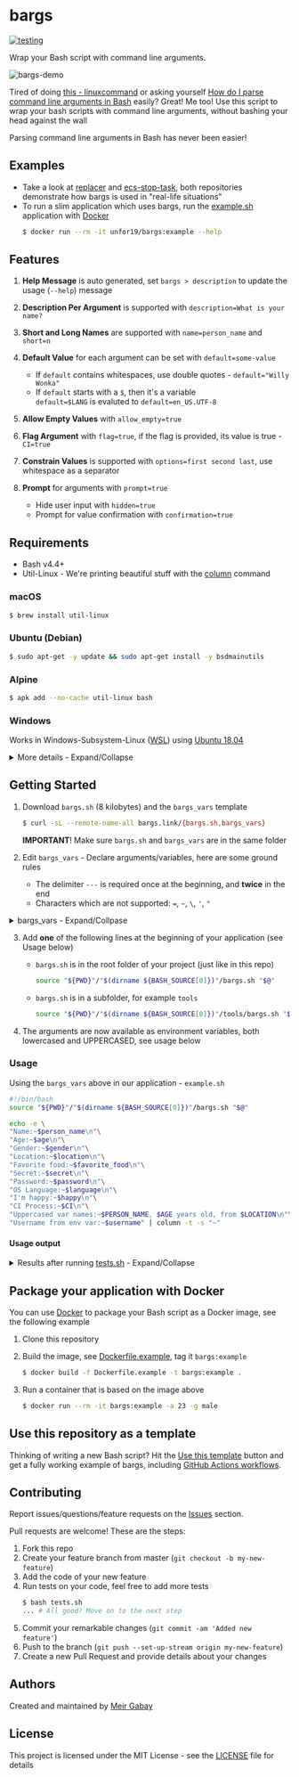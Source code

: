 # bargs

[![testing](https://github.com/unfor19/bargs/workflows/testing/badge.svg)](https://github.com/unfor19/bargs/actions?query=workflow%3Atesting)

Wrap your Bash script with command line arguments.

![bargs-demo](https://github.com/unfor19/bargs/blob/master/assets/bargs_demo.gif)

Tired of doing [this - linuxcommand](http://linuxcommand.org/lc3_wss0120.php) or asking yourself [How do I parse command line arguments in Bash](https://stackoverflow.com/questions/192249/how-do-i-parse-command-line-arguments-in-bash) easily? Great! Me too! Use this script to wrap your bash scripts with command line arguments, without bashing your head against the wall

Parsing command line arguments in Bash has never been easier!

## Examples

- Take a look at [replacer](https://github.com/unfor19/replacer) and [ecs-stop-task](https://github.com/unfor19/ecs-stop-task), both repositories demonstrate how bargs is used in "real-life situations"
- To run a slim application which uses bargs, run the [example.sh](https://github.com/unfor19/bargs/blob/master/example.sh) application with [Docker](https://docs.docker.com/engine/install/)
  ```bash
  $ docker run --rm -it unfor19/bargs:example --help
  ```

## Features

1. **Help Message** is auto generated, set `bargs > description` to update the usage (`--help`) message
1. **Description Per Argument** is supported with `description=What is your name?`
1. **Short and Long Names** are supported with `name=person_name` and `short=n`
1. **Default Value** for each argument can be set with `default=some-value`

   - If `default` contains whitespaces, use double quotes - `default="Willy Wonka"`
   - If `default` starts with a `$`, then it's a variable<br>
     `default=$LANG` is evaluted to `default=en_US.UTF-8`

1. **Allow Empty Values** with `allow_empty=true`
1. **Flag Argument** with `flag=true`, if the flag is provided, its value is true - `CI=true`
1. **Constrain Values** is supported with `options=first second last`, use whitespace as a separator
1. **Prompt** for arguments with `prompt=true`

   - Hide user input with `hidden=true`
   - Prompt for value confirmation with `confirmation=true`

## Requirements

- Bash v4.4+
- Util-Linux - We're printing beautiful stuff with the [column](https://linux.die.net/man/1/column) command

### macOS

```bash
$ brew install util-linux
```

### Ubuntu (Debian)

```bash
$ sudo apt-get -y update && sudo apt-get install -y bsdmainutils
```

### Alpine

```bash
$ apk add --no-cache util-linux bash
```

### Windows

Works in Windows-Subsystem-Linux ([WSL](https://docs.microsoft.com/en-us/windows/wsl/install-win10)) using [Ubuntu 18.04](https://www.microsoft.com/en-il/p/ubuntu-1804-lts/9n9tngvndl3q?rtc=1&activetab=pivot:overviewtab)

<details><summary>More details - Expand/Collapse</summary>

Make sure you use [dos2unix](https://linux.die.net/man/1/dos2unix) on all files, see another example [here](https://github.com/unfor19/bargs/blob/master/.github/workflows/testing.yml)

```powershell
PS> choco install dos2unix
...
PS> dos2unix bargs.sh bargs_vars example.sh tests.sh
...
PS> wsl -u root -d Ubuntu-18.04 -- source example.sh
```

</details>

## Getting Started

1. Download `bargs.sh` (8 kilobytes) and the `bargs_vars` template

   ```bash
   $ curl -sL --remote-name-all bargs.link/{bargs.sh,bargs_vars}
   ```

   **IMPORTANT**! Make sure `bargs.sh` and `bargs_vars` are in the same folder

2. Edit `bargs_vars` - Declare arguments/variables, here are some ground rules

   - The delimiter `---` is required once at the beginning, and **twice** in the end
   - Characters which are not supported: `=`, `~`, `\`, `'`, `"`

<details><summary>bargs_vars - Expand/Collpase</summary>

<!-- replacer_start_bargsvars -->

```
---
name=person_name
short=n
description=What is your name?
default="Willy Wonka"
---
name=age
short=a
description=How old are you?
prompt=true
confirmation=true
---
name=gender
short=g
description=male or female?
options=male female
prompt=true
---
name=location
short=l
description=Where do you live?
default="chocolate factory"
---
name=favorite_food
short=f
allow_empty=true
options=chocolate pizza
description=chocolate or pizza?
---
name=secret
short=s
default=!@#%^&*?/.,[]{}+-|
description=special characters
---
name=language
short=lang
default=$LANG
description=default value can be a variable
---
name=password
short=p
prompt=true
hidden=true
confirmation=true
description=What is your password?
---
name=happy
short=hp
flag=true
description=Flag for indicating that you are happy
---
name=ci
short=ci
flag=true
description=Flag for indicating it is a CI/CD process
---
name=bargs
description=bash example.sh -n Willy --gender male -a 99
default=irrelevant
---
---
```

<!-- replacer_end_bargsvars -->

</details>

3. Add **one** of the following lines at the beginning of your application (see Usage below)

   - `bargs.sh` is in the root folder of your project (just like in this repo)
     ```bash
     source "${PWD}"/"$(dirname ${BASH_SOURCE[0]})"/bargs.sh "$@"
     ```
   - `bargs.sh` is in a subfolder, for example `tools`
     ```bash
     source "${PWD}"/"$(dirname ${BASH_SOURCE[0]})"/tools/bargs.sh "$@"
     ```

4. The arguments are now available as environment variables, both lowercased and UPPERCASED, see usage below

### Usage

Using the `bargs_vars` above in our application - `example.sh`

```bash
#!/bin/bash
source "${PWD}"/"$(dirname ${BASH_SOURCE[0]})"/bargs.sh "$@"

echo -e \
"Name:~$person_name\n"\
"Age:~$age\n"\
"Gender:~$gender\n"\
"Location:~$location\n"\
"Favorite food:~$favorite_food\n"\
"Secret:~$secret\n"\
"Password:~$password\n"\
"OS Language:~$language\n"\
"I'm happy:~$happy\n"\
"CI Process:~$CI\n"\
"Uppercased var names:~$PERSON_NAME, $AGE years old, from $LOCATION\n"\
"Username from env var:~$username" | column -t -s "~"
```

#### Usage output

<details><summary>
Results after running <a href="https://github.com/unfor19/bargs/blob/master/tests.sh">tests.sh</a> - Expand/Collapse

</summary>

<!-- replacer_start_usage -->

```
-------------------------------------------------------
[LOG] Help Menu - Should pass
[LOG] Executing: source example.sh -h
[LOG] Output:


Usage: bash example.sh -n Willy --gender male -a 99

	--person_name    |  -n     [Willy Wonka]         What is your name?
	--age            |  -a     [REQUIRED]            How old are you?
	--gender         |  -g     [REQUIRED]            male or female?
	--location       |  -l     [chocolate factory]   Where do you live?
	--favorite_food  |  -f     []                    chocolate or pizza?
	--secret         |  -s     [!@#%^&*?/.,[]{}+-|]  special characters
	--language       |  -lang  [C.UTF-8]             default value can be a variable
	--password       |  -p     [REQUIRED]            What is your password?
	--happy          |  -hp    [FLAG]                Flag for indicating that you are happy
	--ci             |  -ci    [FLAG]                Flag for indicating it is a CI/CD process
	--username       |  -un    [ENV_VAR]             Username fetched from environment variable

[LOG] Test passed as expected
-------------------------------------------------------
[LOG] Default Values - Should pass
[LOG] Executing: source example.sh -a 99 --gender male -p mypassword
[LOG] Output:

here
Name:                   Willy Wonka
Age:                    99
Gender:                 male
Location:               chocolate factory
Favorite food:
Secret:                 !@#%^&*?/.,[]{}+-|
Password:               mypassword
OS Language:            C.UTF-8
I'm happy:
CI Process:
Uppercased var names:   Willy Wonka, 99 years old, from chocolate factory
Username from env var:  runner

[LOG] Test passed as expected
-------------------------------------------------------
[LOG] New Values - Should pass
[LOG] Executing: source example.sh -a 23 --gender male -l neverland -n meir -p mypassword
[LOG] Output:

here
Name:                   meir
Age:                    23
Gender:                 male
Location:               neverland
Favorite food:
Secret:                 !@#%^&*?/.,[]{}+-|
Password:               mypassword
OS Language:            C.UTF-8
I'm happy:
CI Process:
Uppercased var names:   meir, 23 years old, from neverland
Username from env var:  runner

[LOG] Test passed as expected
-------------------------------------------------------
[LOG] Valid Options - Should pass
[LOG] Executing: source example.sh -a 23 --gender male -l neverland -n meir -f pizza -p mypassword
[LOG] Output:

here
Name:                   meir
Age:                    23
Gender:                 male
Location:               neverland
Favorite food:          pizza
Secret:                 !@#%^&*?/.,[]{}+-|
Password:               mypassword
OS Language:            C.UTF-8
I'm happy:
CI Process:
Uppercased var names:   meir, 23 years old, from neverland
Username from env var:  runner

[LOG] Test passed as expected
-------------------------------------------------------
[LOG] Special Characters - Should pass
[LOG] Executing: source example.sh -a 99 --gender male -s MxTZf+6KHaAQltJWipe1oVRy -p mypassword
[LOG] Output:

here
Name:                   Willy Wonka
Age:                    99
Gender:                 male
Location:               chocolate factory
Favorite food:
Secret:                 MxTZf+6KHaAQltJWipe1oVRy
Password:               mypassword
OS Language:            C.UTF-8
I'm happy:
CI Process:
Uppercased var names:   Willy Wonka, 99 years old, from chocolate factory
Username from env var:  runner

[LOG] Test passed as expected
-------------------------------------------------------
[LOG] Use Flag - Should pass
[LOG] Executing: source example.sh -a 23 --gender male --happy -p mypassword -ci
[LOG] Output:

here
Name:                   Willy Wonka
Age:                    23
Gender:                 male
Location:               chocolate factory
Favorite food:
Secret:                 !@#%^&*?/.,[]{}+-|
Password:               mypassword
OS Language:            C.UTF-8
I'm happy:              true
CI Process:             true
Uppercased var names:   Willy Wonka, 23 years old, from chocolate factory
Username from env var:  runner

[LOG] Test passed as expected
-------------------------------------------------------
[LOG] Empty Argument - Should fail
[LOG] Executing: source example.sh -a 99 --gender -p mypassword
[LOG] Output:

[HINT] Valid options: male OR female
[ERROR] Invalid value "-p" for the argument "gender"

Usage: bash example.sh -n Willy --gender male -a 99

	--person_name    |  -n     [Willy Wonka]         What is your name?
	--age            |  -a     [REQUIRED]            How old are you?
	--gender         |  -g     [REQUIRED]            male or female?
	--location       |  -l     [chocolate factory]   Where do you live?
	--favorite_food  |  -f     []                    chocolate or pizza?
	--secret         |  -s     [!@#%^&*?/.,[]{}+-|]  special characters
	--language       |  -lang  [C.UTF-8]             default value can be a variable
	--password       |  -p     [REQUIRED]            What is your password?
	--happy          |  -hp    [FLAG]                Flag for indicating that you are happy
	--ci             |  -ci    [FLAG]                Flag for indicating it is a CI/CD process
	--username       |  -un    [ENV_VAR]             Username fetched from environment variable

[LOG] Test failed as expected
-------------------------------------------------------
[LOG] Unknown Argument - Should fail
[LOG] Executing: source example.sh -a 99 -u meir -p mypassword
[LOG] Output:

[ERROR] Unknown argument "-u"

Usage: bash example.sh -n Willy --gender male -a 99

	--person_name    |  -n     [Willy Wonka]         What is your name?
	--age            |  -a     [REQUIRED]            How old are you?
	--gender         |  -g     [REQUIRED]            male or female?
	--location       |  -l     [chocolate factory]   Where do you live?
	--favorite_food  |  -f     []                    chocolate or pizza?
	--secret         |  -s     [!@#%^&*?/.,[]{}+-|]  special characters
	--language       |  -lang  [C.UTF-8]             default value can be a variable
	--password       |  -p     [REQUIRED]            What is your password?
	--happy          |  -hp    [FLAG]                Flag for indicating that you are happy
	--ci             |  -ci    [FLAG]                Flag for indicating it is a CI/CD process
	--username       |  -un    [ENV_VAR]             Username fetched from environment variable

[LOG] Test failed as expected
-------------------------------------------------------
[LOG] Invalid Options - Should fail
[LOG] Executing: source example.sh -a 23 --gender male -l neverland -n meir -f notgood -p mypassword
[LOG] Output:

[HINT] Valid options: chocolate OR pizza
[ERROR] Invalid value "notgood" for the argument "favorite_food"

Usage: bash example.sh -n Willy --gender male -a 99

	--person_name    |  -n     [Willy Wonka]         What is your name?
	--age            |  -a     [REQUIRED]            How old are you?
	--gender         |  -g     [REQUIRED]            male or female?
	--location       |  -l     [chocolate factory]   Where do you live?
	--favorite_food  |  -f     []                    chocolate or pizza?
	--secret         |  -s     [!@#%^&*?/.,[]{}+-|]  special characters
	--language       |  -lang  [C.UTF-8]             default value can be a variable
	--password       |  -p     [REQUIRED]            What is your password?
	--happy          |  -hp    [FLAG]                Flag for indicating that you are happy
	--ci             |  -ci    [FLAG]                Flag for indicating it is a CI/CD process
	--username       |  -un    [ENV_VAR]             Username fetched from environment variable

[LOG] Test failed as expected
-------------------------------------------------------
[LOG] Missing bargs_vars - Should fail
[LOG] Executing: source example.sh -h
[LOG] Output:

[ERROR] Make sure bargs_vars is in the same folder as bargs.sh

[LOG] Test failed as expected
```

<!-- replacer_end_usage -->

</details>

## Package your application with Docker

You can use [Docker](https://www.docker.com/why-docker) to package your Bash script as a Docker image, see the following example

1. Clone this repository

1. Build the image, see [Dockerfile.example](https://github.com/unfor19/bargs/blob/master/Dockerfile.example), tag it `bargs:example`

   ```bash
   $ docker build -f Dockerfile.example -t bargs:example .
   ```

1. Run a container that is based on the image above
   ```bash
   $ docker run --rm -it bargs:example -a 23 -g male
   ```

## Use this repository as a template

Thinking of writing a new Bash script? Hit the [Use this template](https://github.com/unfor19/bargs/generate) button and get a fully working example of bargs, including [GitHub Actions workflows](https://github.com/unfor19/bargs/tree/master/.github/workflows).

## Contributing

Report issues/questions/feature requests on the [Issues](https://github.com/unfor19/bargs/issues) section.

Pull requests are welcome! These are the steps:

1. Fork this repo
1. Create your feature branch from master (`git checkout -b my-new-feature`)
1. Add the code of your new feature
1. Run tests on your code, feel free to add more tests
   ```bash
   $ bash tests.sh
   ... # All good? Move on to the next step
   ```
1. Commit your remarkable changes (`git commit -am 'Added new feature'`)
1. Push to the branch (`git push --set-up-stream origin my-new-feature`)
1. Create a new Pull Request and provide details about your changes

## Authors

Created and maintained by [Meir Gabay](https://github.com/unfor19)

## License

This project is licensed under the MIT License - see the [LICENSE](https://github.com/unfor19/bargs/blob/master/LICENSE) file for details
